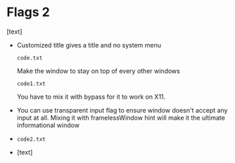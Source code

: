 # Flags 2

[text]

* Customized title gives a title and no system menu
  
  `code.txt`
  
  Make the window to stay on top of every other windows
  
  `code1.txt`
  
  You have to mix it with bypass for it to work on X11.

* You can use transparent input flag to ensure window doesn't accept any input at all. Mixing it with framelessWindow hint will make it the ultimate informational window

* `code2.txt`

* [text]
